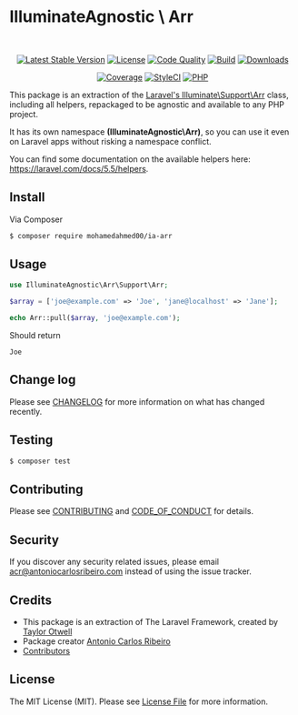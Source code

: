 # IlluminateAgnostic \ Arr
 
<p align="center">
    <a href="https://packagist.org/packages/mohamedahmed00/ia-arr"><img alt="Latest Stable Version" src="https://img.shields.io/packagist/v/mohamedahmed00/ia-arr.svg?style=flat-square"></a>
    <a href="LICENSE"><img alt="License" src="https://img.shields.io/badge/license-MIT-brightgreen.svg?style=flat-square"></a>
    <a href="https://scrutinizer-ci.com/g/antonioribeiro/ia-arr/?branch=master"><img alt="Code Quality" src="https://img.shields.io/scrutinizer/g/antonioribeiro/ia-arr.svg?style=flat-square"></a>
    <a href="https://travis-ci.org/antonioribeiro/ia-arr"><img alt="Build" src="https://img.shields.io/travis/antonioribeiro/ia-arr.svg?style=flat-square"></a>
    <a href="https://packagist.org/packages/mohamedahmed00/ia-arr"><img alt="Downloads" src="https://img.shields.io/packagist/dt/mohamedahmed00/ia-arr.svg?style=flat-square"></a>
</p>
<p align="center">
    <a href="https://scrutinizer-ci.com/g/antonioribeiro/ia-arr/?branch=master"><img alt="Coverage" src="https://img.shields.io/scrutinizer/coverage/g/antonioribeiro/ia-arr.svg?style=flat-square"></a>
    <a href="https://styleci.io/repos/119604199"><img alt="StyleCI" src="https://styleci.io/repos/119604199/shield"></a>
    <!-- <a href="https://insight.sensiolabs.com/projects/156fbef1-b03f-4fca-ba97-57874b7a35bf"><img alt="SensioLabsInsight" src="https://img.shields.io/sensiolabs/i/156fbef1-b03f-4fca-ba97-57874b7a35bf.svg?style=flat-square"></a> -->
    <a href="https://travis-ci.org/antonioribeiro/ia-arr"><img alt="PHP" src="https://img.shields.io/badge/PHP-7.0%20--%207.3-brightgreen.svg?style=flat-square"></a>
</p>

This package is an extraction of the [Laravel's Illuminate\Support\Arr](https://github.com/laravel/framework/blob/5.5/src/Illuminate/Support/Arr.php) class, including all helpers, repackaged to be agnostic and available to any PHP project. 

It has its own namespace **(IlluminateAgnostic\Arr)**, so you can use it even on Laravel apps without risking a namespace conflict.

You can find some documentation on the available helpers here: https://laravel.com/docs/5.5/helpers.

## Install

Via Composer

``` bash
$ composer require mohamedahmed00/ia-arr
```

## Usage

``` php
use IlluminateAgnostic\Arr\Support\Arr;

$array = ['joe@example.com' => 'Joe', 'jane@localhost' => 'Jane'];

echo Arr::pull($array, 'joe@example.com');
``` 

Should return 

```
Joe
``` 

## Change log

Please see [CHANGELOG](CHANGELOG.md) for more information on what has changed recently.

## Testing

``` bash
$ composer test
```

## Contributing

Please see [CONTRIBUTING](CONTRIBUTING.md) and [CODE_OF_CONDUCT](CODE_OF_CONDUCT.md) for details.

## Security

If you discover any security related issues, please email acr@antoniocarlosribeiro.com instead of using the issue tracker.

## Credits

- This package is an extraction of The Laravel Framework, created by [Taylor Otwell](https://twitter.com/taylorotwell)
- Package creator [Antonio Carlos Ribeiro](https://twitter.com/iantonioribeiro)
- [Contributors](https://github.com/antonioribeiro/ia-arr/graphs/contributors)

## License

The MIT License (MIT). Please see [License File](LICENSE.md) for more information.
